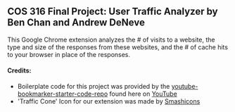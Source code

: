 ## COS 316 Final Project: User Traffic Analyzer by Ben Chan and Andrew DeNeve

This Google Chrome extension analyzes the # of visits to a website, the type and size of the responses from these websites, and the # of cache hits to your browser in place of the responses.

#### Credits:
 - Boilerplate code for this project was provided by the [youtube-bookmarker-starter-code-repo](https://github.com/raman-at-pieces/youtube-bookmarker-starter-code) found here on [YouTube](https://www.youtube.com/watch?v=0n809nd4Zu4&t=187s)
 - 'Traffic Cone' Icon for our extension was made by [Smashicons](https://smashicons.com/)
